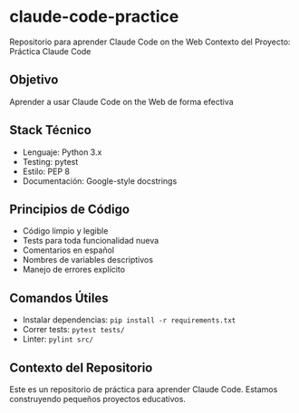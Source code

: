 # claude-code-practice
Repositorio para aprender Claude Code on the Web
Contexto del Proyecto: Práctica Claude Code
## Objetivo
Aprender a usar Claude Code on the Web de forma efectiva
## Stack Técnico
- Lenguaje: Python 3.x
- Testing: pytest
- Estilo: PEP 8
- Documentación: Google-style docstrings
## Principios de Código
- Código limpio y legible
- Tests para toda funcionalidad nueva
- Comentarios en español
- Nombres de variables descriptivos
- Manejo de errores explícito
## Comandos Útiles
- Instalar dependencias: `pip install -r requirements.txt`
- Correr tests: `pytest tests/`
- Linter: `pylint src/`
## Contexto del Repositorio
Este es un repositorio de práctica para aprender Claude Code.
Estamos construyendo pequeños proyectos educativos.

